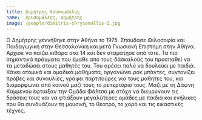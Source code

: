 ```yaml
---
title: Δημήτρης Χρυσομάλλης
name:  Χρυσομάλλης, Δημήτρης
image: /people/dimitris-chrysomallis-2.jpg
---
```


<!--
Ο Δημήτρης ζει από το 1975 στον πλανήτη Γη. Μεγάλωσε στην Αθήνα. Σπούδασε Φιλοσοφία και Παιδαγωγική στην Θεσσαλονίκη και μετά Γνωσιακή Επιστήμη στην Αθήνα. Του άρεσε η μουσική από πάντα, έτσι έμαθε κιθάρα. Τώρα, αφού μεγάλωσε, σπούδασε, έμαθε, δούλεψε και έγινε μπαμπάς, είναι έτοιμος να ΡΟΚΑΡΕΙ! Επίσης του αρέσουν πολύ τα μπλιμπλίκια. Θα τον βρείτε συχνά κάτω από μια πέτρα με το λάπτοπ του να φτιάχνει ήχους που παραπλανούν τους περαστικούς.
-->

Ο Δημήτρης γεννήθηκε στην Αθήνα το 1975. Σπούδασε Φιλοσοφία και Παιδαγωγική στην Θεσσαλονίκη και μετά Γνωσιακή Επιστήμη στην Αθήνα. Άρχισε να παίζει κιθάρα στα 14 και δεν σταμάτησε από τότε. Τα πιο σημαντικά πράγματα που έμαθε από τους δάσκαλούς του προσπαθεί να τα μεταδώσει στους μαθητές του. Του αρέσει πολύ να δουλεύει με παιδιά. Κάνει ατομικά και ομαδικά μαθήματα, οργανώνει ροκ μπάντες, συντονίζει πρόβες και συναυλίες, γράφει παρτιτούρες για τους μαθητές του, και διαμορφώνει από κοινού μαζί τους το ρεπερτόριο τους. Μαζί με τη Δάφνη Καμμένου έφτιαξαν την Ομάδα Φάλτσο με στόχο να διευρύνουν τις δράσεις τους και να φτιάξουν μεγαλύτερες ομάδες με παιδιά και ενήλικες που θα συνδυάζουν τη μουσική, το θέατρο, το χορό και τις εικαστικές τέχνες. 
